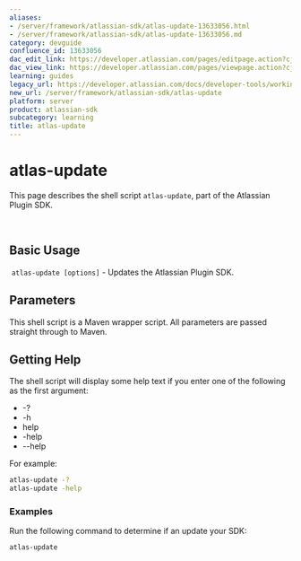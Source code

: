 ```yaml
---
aliases:
- /server/framework/atlassian-sdk/atlas-update-13633056.html
- /server/framework/atlassian-sdk/atlas-update-13633056.md
category: devguide
confluence_id: 13633056
dac_edit_link: https://developer.atlassian.com/pages/editpage.action?cjm=wozere&pageId=13633056
dac_view_link: https://developer.atlassian.com/pages/viewpage.action?cjm=wozere&pageId=13633056
learning: guides
legacy_url: https://developer.atlassian.com/docs/developer-tools/working-with-the-sdk/command-reference/atlas-update
new_url: /server/framework/atlassian-sdk/atlas-update
platform: server
product: atlassian-sdk
subcategory: learning
title: atlas-update
---
```

# atlas-update

This page describes the shell script `atlas-update`, part of the Atlassian Plugin SDK.

 

## Basic Usage

 `atlas-update [options]` - Updates the Atlassian Plugin SDK.

## Parameters

This shell script is a Maven wrapper script. All parameters are passed straight through to Maven.

## Getting Help

The shell script will display some help text if you enter one of the following as the first argument:

-   -?
-   -h
-   help
-   -help
-   --help

For example:

``` bash
atlas-update -?
atlas-update -help
```

### Examples

Run the following command to determine if an update your SDK:

``` bash
atlas-update
```
















































































































